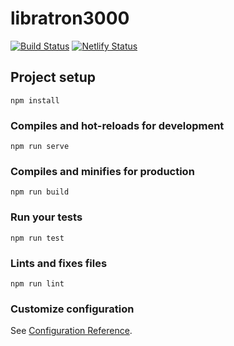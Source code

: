 # libratron3000

[![Build Status](https://travis-ci.org/ckatzorke/libratron3000.svg?branch=master)](https://travis-ci.org/ckatzorke/libratron3000) [![Netlify Status](https://api.netlify.com/api/v1/badges/066e3990-6ef5-4b70-a9f0-3775c1c3ea01/deploy-status)](https://app.netlify.com/sites/competent-rosalind-e4d586/deploys)

## Project setup

```
npm install
```

### Compiles and hot-reloads for development

```
npm run serve
```

### Compiles and minifies for production

```
npm run build
```

### Run your tests

```
npm run test
```

### Lints and fixes files

```
npm run lint
```

### Customize configuration

See [Configuration Reference](https://cli.vuejs.org/config/).

